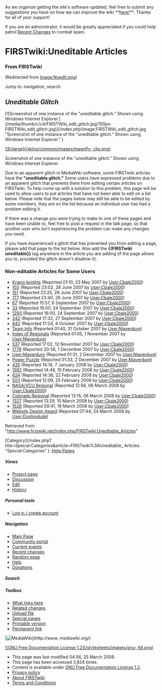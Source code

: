 As we organize getting the site's software updated, feel free to submit any
suggestions you have on how we can improve the wiki
_**_[here!](/index.php/User:Hallry/Suggestions "User:Hallry/Suggestions"
)_**_. Thanks for all of your support!

If you are an administrator, it would be greatly appreciated if you could help
patrol [Recent Changes](/index.php/Special:Recentchanges
"Special:Recentchanges" ) to combat spam.

# FIRSTwiki:Uneditable Articles

### From FIRSTwiki

(Redirected from
[Image:Noedit.png](/index.php?title=Image:Noedit.png&redirect=no
"Image:Noedit.png" ))

Jump to: navigation, search

_**Uneditable Glitch**_  
---  
  
[![Screenshot of one instance of the "uneditable glitch." Shown using Windows
Internet Explorer.](/media/thumb/c/c4/FIRSTWiki_edit_glitch.jpg/150px-
FIRSTWiki_edit_glitch.jpg)](/index.php/Image:FIRSTWiki_edit_glitch.jpg
"Screenshot of one instance of the "uneditable glitch." Shown using Windows
Internet Explorer." )

[![Enlarge](/skins/common/images/magnify-
clip.png)](/index.php/Image:FIRSTWiki_edit_glitch.jpg "Enlarge" )

Screenshot of one instance of the "uneditable glitch." Shown using Windows
Internet Explorer.  
  
Due to an apparent glitch in MediaWiki software, some FIRSTwiki articles have
the **"uneditable glitch."** Some users have expressed problems due to an
apparent glitch that prevents them from editing certain articles on FIRSTwiki.
To help come up with a solution to this problem, this page will be used to
allow users to put articles that have not been able to edit on a list below.
Please note that the pages below may still be able to be edited by some
members, they are on the list because an individual user has had a problem
editing it.

  
If there was a change you were trying to make to one of these pages and have
been unable to, feel free to post a request in the talk page, so that another
user who isn't experiencing the problem can make any changes you need.

  
If you have experienced a glitch that has prevented you from editing a page,
please add that page to the list below. Also add the **{{FIRSTwiki
uneditable}}** tag anywhere in the article you are adding (if the page allows
you to, provided the glitch doesn't disallow it).


### Non-editable Articles for Some Users

  * [Knano knights](/index.php/Knano_knights "Knano knights" ) (Reported 01:10, 23 May 2007 by [User:Cbale2000](/index.php/User:Cbale2000 "User:Cbale2000" )) 
  * [103](/index.php/103 "103" ) (Reported 23:02, 28 June 2007 by [User:Cbale2000](/index.php/User:Cbale2000 "User:Cbale2000" )) 
  * [151](/index.php/151 "151" ) (Reported 23:25, 28 June 2007 by [User:Cbale2000](/index.php/User:Cbale2000 "User:Cbale2000" )) 
  * [177](/index.php/177 "177" ) (Reported 23:40, 28 June 2007 by [User:Cbale2000](/index.php/User:Cbale2000 "User:Cbale2000" )) 
  * [67](/index.php/67 "67" ) (Reported 15:57, 6 September 2007 by [User:Cbale2000](/index.php/User:Cbale2000 "User:Cbale2000" )) 
  * [33](/index.php/33 "33" ) (Reported 16:00, 24 September 2007 by [User:Cbale2000](/index.php/User:Cbale2000 "User:Cbale2000" )) 
  * [1293](/index.php/1293 "1293" ) (Reported 16:00, 24 September 2007 by [User:Cbale2000](/index.php/User:Cbale2000 "User:Cbale2000" )) 
  * [342](/index.php/342 "342" ) (Reported 17:32, 27 September 2007 by [User:Cbale2000](/index.php/User:Cbale2000 "User:Cbale2000" )) 
  * [842](/index.php/842 "842" ) (Reported 17:24, 4 October 2007 by [User:Cbale2000](/index.php/User:Cbale2000 "User:Cbale2000" )) 
  * [Team Info](/index.php/Team_Info "Team Info" ) (Reported 01:40, 31 October 2007 by [User:Nlaverdure](/index.php/User:Nlaverdure "User:Nlaverdure" )) 
  * [Index of Regionals](/index.php/Index_of_Regionals "Index of Regionals" ) (Reported 01:05, 1 November 2007 by [User:Nlaverdure](/index.php/User:Nlaverdure "User:Nlaverdure" )) 
  * [537](/index.php/537 "537" ) (Reported 17:02, 12 November 2007 by [User:Cbale2000](/index.php/User:Cbale2000 "User:Cbale2000" )) 
  * [1778](/index.php/1778 "1778" ) (Reported 20:38, 1 December 2007 by [User:Cbale2000](/index.php/User:Cbale2000 "User:Cbale2000" )) 
  * [User:Nlaverdure](/index.php/User:Nlaverdure "User:Nlaverdure" ) (Reported 01:31, 2 December 2007 by [User:Nlaverdure](/index.php/User:Nlaverdure "User:Nlaverdure" )) 
  * [Power Puzzle](/index.php/Power_Puzzle "Power Puzzle" ) (Reported 01:33, 2 December 2007 by [User:Nlaverdure](/index.php/User:Nlaverdure "User:Nlaverdure" )) 
  * [435](/index.php/435 "435" ) (Reported 14:14, 7 January 2008 by [User:Cbale2000](/index.php/User:Cbale2000 "User:Cbale2000" )) 
  * [1592](/index.php/1592 "1592" ) (Reported 14:48, 15 February 2008 by [User:Cbale2000](/index.php/User:Cbale2000 "User:Cbale2000" )) 
  * [624](/index.php/624 "624" ) (Reported 14:36, 22 February 2008 by [User:Cbale2000](/index.php/User:Cbale2000 "User:Cbale2000" )) 
  * [503](/index.php/503 "503" ) (Reported 12:09, 25 February 2008 by [User:Cbale2000](/index.php/User:Cbale2000 "User:Cbale2000" )) 
  * [NASA/VCU Regional](/index.php/NASA/VCU_Regional "NASA/VCU Regional" ) (Reported 12:56, 06 March 2008 by [User:Cbale2000](/index.php/User:Cbale2000 "User:Cbale2000" )) 
  * [Colorado Regional](/index.php/Colorado_Regional "Colorado Regional" ) (Reported 13:15, 06 March 2008 by [User:Cbale2000](/index.php/User:Cbale2000 "User:Cbale2000" )) 
  * [1327](/index.php/1327 "1327" ) (Reported 13:29, 10 March 2008 by [User:Cbale2000](/index.php/User:Cbale2000 "User:Cbale2000" )) 
  * [1528](/index.php/1528 "1528" ) (Reported 09:41, 19 March 2008 by [User:Cbale2000](/index.php/User:Cbale2000 "User:Cbale2000" )) 
  * [Website Design Award](/index.php/Website_Design_Award "Website Design Award" ) (Reported 07:44, 24 March 2008 by [User:Doshindude](/index.php?title=User:Doshindude&action=edit "User:Doshindude" )) 

Retrieved from
"<http://www.firstwiki.net/index.php/FIRSTwiki:Uneditable_Articles>"

[Category](/index.php?title=Special:Categories&article=FIRSTwiki%3AUneditable_
Articles "Special:Categories" ): [Help Pages](/index.php/Category:Help_Pages
"Category:Help Pages" )

##### Views

  * [Project page](/index.php/FIRSTwiki:Uneditable_Articles)
  * [Discussion](/index.php/FIRSTwiki_talk:Uneditable_Articles)
  * [Edit](/index.php?title=FIRSTwiki:Uneditable_Articles&action=edit)
  * [History](/index.php?title=FIRSTwiki:Uneditable_Articles&action=history)

##### Personal tools

  * [Log in / create account](/index.php?title=Special:Userlogin&returnto=FIRSTwiki:Uneditable_Articles)

[](/index.php/Main_Page "Main Page" )

##### Navigation

  * [Main Page](/index.php/Main_Page)
  * [Community portal](/index.php/FIRSTwiki:Community_portal)
  * [Current events](/index.php/Current_events)
  * [Recent changes](/index.php/Special:Recentchanges)
  * [Random page](/index.php/Special:Random)
  * [Help](/index.php/FIRSTwiki:Help)
  * [Donations](/index.php/FIRSTwiki:Site_support)

##### Search



##### Toolbox

  * [What links here](/index.php/Special:Whatlinkshere/FIRSTwiki:Uneditable_Articles)
  * [Related changes](/index.php/Special:Recentchangeslinked/FIRSTwiki:Uneditable_Articles)
  * [Upload file](/index.php/Special:Upload)
  * [Special pages](/index.php/Special:Specialpages)
  * [Printable version](/index.php?title=FIRSTwiki:Uneditable_Articles&printable=yes)
  * [Permanent link](/index.php?title=FIRSTwiki:Uneditable_Articles&oldid=67205)

[![MediaWiki](/skins/common/images/poweredby_mediawiki_88x31.png)](http://www.
mediawiki.org/)

[![GNU Free Documentation License 1.2](/stylesheets/images/gnu-
fdl.png)](http://www.gnu.org/copyleft/fdl.html)

  * This page was last modified 04:56, 25 March 2008.
  * This page has been accessed 3,824 times.
  * Content is available under [GNU Free Documentation License 1.2](http://www.gnu.org/copyleft/fdl.html "http://www.gnu.org/copyleft/fdl.html" ).
  * [Privacy policy](/index.php/FIRSTwiki:Privacy_policy "FIRSTwiki:Privacy policy" )
  * [About FIRSTwiki](/index.php/FIRSTwiki:About "FIRSTwiki:About" )
  * [Terms and Conditions](/index.php/FIRSTwiki:Terms_and_conditions "FIRSTwiki:Terms and conditions" )

